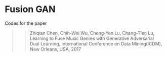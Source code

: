 # Fusion GAN
Codes for the paper 
>> Zhiqian Chen, Chih-Wei Wu, Cheng-Yen Lu, Chang-Tien Lu, Learning to Fuse Music Genres with Generative Adversarial Dual Learning, International Conference on Data Mining(ICDM), New Orleans, USA, 2017
